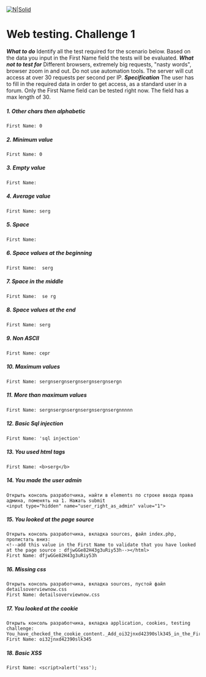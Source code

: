 [![N|Solid](https://encrypted-tbn0.gstatic.com/images?q=tbn:ANd9GcTvkBQDBJAXIiKtCBSk-iMt0-hNcWsnVhrslb_zYrxp8vmmMENEoa71G6FBWOgl-M7FLw&usqp=CAU)](http://testingchallenges.thetestingmap.org/index.php)

# Web testing. Challenge 1

***What to do***
Identify all the test required for the scenario below. Based on the data you input in the First Name field the tests will be evaluated.
***What not to test for***
Different browsers, extremely big requests, "nasty words", browser zoom in and out. Do not use automation tools. The server will cut access at over 30 requests per second per IP.
***Specification***
The user has to fill in the required data in order to get access, as a standard user in a forum.
Only the First Name field can be tested right now. The field has a max length of 30.

##### 1. Other chars then alphabetic
```
First Name: 0
```

##### 2. Minimum value
```
First Name: 0
```

##### 3. Empty value
```
First Name: 
```

##### 4. Average value
```
First Name: serg
```

##### 5. Space
```
First Name: 
```

##### 6. Space values at the beginning
```
First Name:  serg
```

##### 7. Space in the middle
```
First Name:  se rg
```

##### 8. Space values at the end
```
First Name: serg  
```

##### 9. Non ASCII
```
First Name: серг
```

##### 10. Maximum values
```
First Name: sergnsergnsergnsergnsergnsergn
```

##### 11. More than maximum values
```
First Name: sergnsergnsergnsergnsergnsergnnnnn
```

##### 12. Basic Sql injection
```
First Name: 'sql injection'
```

##### 13. You used html tags
```
First Name: <b>serg</b>
```

##### 14. You made the user admin
```
Открыть консоль разработчика, найти в elements по строке ввода права админа, поменять на 1. Нажать submit
<input type="hidden" name="user_right_as_admin" value="1">
```

##### 15. You looked at the page source
```
Открыть консоль разработчика, вкладка sources, файл index.php, пролистать вниз: 
<!--add this value in the First Name to validate that you have looked at the page source : dfjwGGe82H43g3uRiy53h--></html>
First Name: dfjwGGe82H43g3uRiy53h
```

##### 16. Missing css
```
Открыть консоль разработчика, вкладка sources, пустой файл detailsoverviewnow.css 
First Name: detailsoverviewnow.css
```

##### 17. You looked at the cookie
```
Открыть консоль разработчика, вкладка application, cookies, testing challenge:
You_have_checked_the_cookie_content._Add_oi32jnxd42390slk345_in_the_First_Name_field_to_mark_this_case.
First Name: oi32jnxd42390slk345
```

##### 18. Basic XSS
```
First Name: <script>alert('xss');
```















